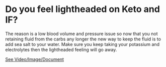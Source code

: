 # Do you feel lightheaded on Keto and IF?

The reason is a low blood volume and pressure issue so now that you not retaining fluid from the carbs any longer the new way to keep the fluid is to add sea salt to your water. Make sure you keep taking your potassium and electrolytes then the lightheaded feeling will go away.

 [See Video/Image/Document](https://hls-player.drberg.com/asset?path=migrated-assets/do-you-feel-lightheaded-on-keto-diet-intermittent-fasting-drberg)
